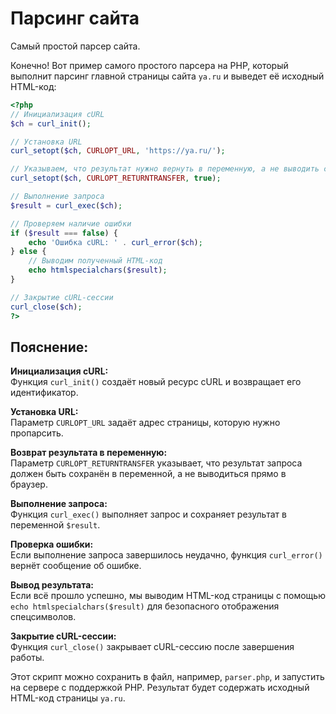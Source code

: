 # Парсинг сайта
Самый простой парсер сайта.

Конечно! Вот пример самого простого парсера на PHP, который выполнит парсинг главной страницы сайта `ya.ru` и выведет её исходный HTML-код:

```php
<?php
// Инициализация cURL
$ch = curl_init();

// Установка URL
curl_setopt($ch, CURLOPT_URL, 'https://ya.ru/');

// Указываем, что результат нужно вернуть в переменную, а не выводить сразу
curl_setopt($ch, CURLOPT_RETURNTRANSFER, true);

// Выполнение запроса
$result = curl_exec($ch);

// Проверяем наличие ошибки
if ($result === false) {
    echo 'Ошибка cURL: ' . curl_error($ch);
} else {
    // Выводим полученный HTML-код
    echo htmlspecialchars($result);
}

// Закрытие cURL-сессии
curl_close($ch);
?>
```

## Пояснение:
**Инициализация cURL:**  
Функция `curl_init()` создаёт новый ресурс cURL и возвращает его идентификатор.

**Установка URL:**  
Параметр `CURLOPT_URL` задаёт адрес страницы, которую нужно пропарсить.

**Возврат результата в переменную:**  
Параметр `CURLOPT_RETURNTRANSFER` указывает, что результат запроса должен быть сохранён в переменной, а не выводиться прямо в браузер.

**Выполнение запроса:**  
Функция `curl_exec()` выполняет запрос и сохраняет результат в переменной `$result`.

**Проверка ошибки:**  
Если выполнение запроса завершилось неудачно, функция `curl_error()` вернёт сообщение об ошибке.

**Вывод результата:**  
Если всё прошло успешно, мы выводим HTML-код страницы с помощью `echo htmlspecialchars($result)` для безопасного отображения спецсимволов.

**Закрытие cURL-сессии:**  
Функция `curl_close()` закрывает cURL-сессию после завершения работы.

Этот скрипт можно сохранить в файл, например, `parser.php`, и запустить на сервере с поддержкой PHP. Результат будет содержать исходный HTML-код страницы `ya.ru`.
